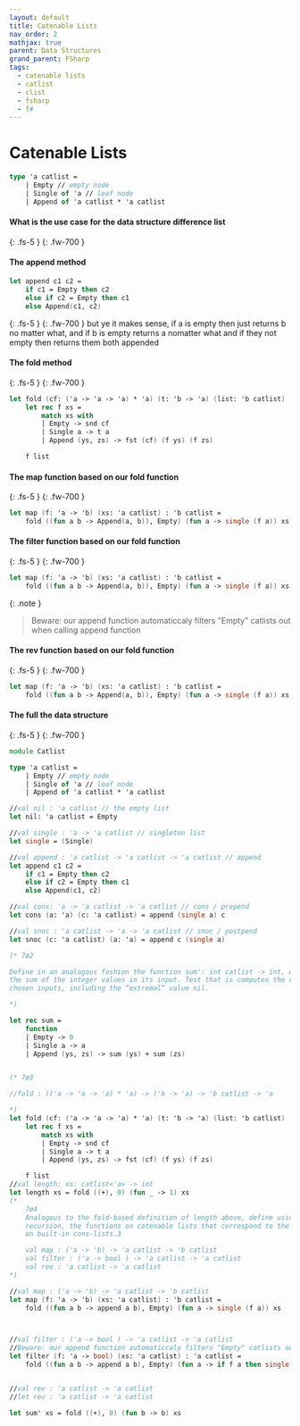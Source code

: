 ```yaml
---
layout: default
title: Catenable Lists
nav_order: 2
mathjax: true
parent: Data Structures
grand_parent: FSharp
tags: 
  - catenable lists
  - catlist
  - clist
  - fsharp
  - f#
---
```


# Catenable Lists

```fsharp
type 'a catlist =
    | Empty // empty node
    | Single of 'a // leaf node
    | Append of 'a catlist * 'a catlist
```

#### What is the use case for the data structure difference list
{: .fs-5 }
{: .fw-700 }


#### The append method
```fsharp
let append c1 c2 =
    if c1 = Empty then c2
    else if c2 = Empty then c1
    else Append(c1, c2)
```
    
{: .fs-5 }
{: .fw-700 }
but ye it makes sense, if a is empty then just returns b no matter what, and if b is empty returns a nomatter what and if they not empty then returns them both appended

#### The fold method
{: .fs-5 }
{: .fw-700 }



```fsharp
let fold (cf: ('a -> 'a -> 'a) * 'a) (t: 'b -> 'a) (list: 'b catlist) : 'a =
    let rec f xs =
        match xs with
        | Empty -> snd cf
        | Single a -> t a
        | Append (ys, zs) -> fst (cf) (f ys) (f zs)

    f list
```



#### The map function based on our fold function
{: .fs-5 }
{: .fw-700 }

```fsharp
let map (f: 'a -> 'b) (xs: 'a catlist) : 'b catlist =
    fold ((fun a b -> Append(a, b)), Empty) (fun a -> single (f a)) xs
```

#### The filter function based on our fold function
{: .fs-5 }
{: .fw-700 }

```fsharp
let map (f: 'a -> 'b) (xs: 'a catlist) : 'b catlist =
    fold ((fun a b -> Append(a, b)), Empty) (fun a -> single (f a)) xs
```

{: .note }
> 
> Beware: our append function automaticcaly filters "Empty" catlists out when calling append function


#### The rev function based on our fold function
{: .fs-5 }
{: .fw-700 }

```fsharp
let map (f: 'a -> 'b) (xs: 'a catlist) : 'b catlist =
    fold ((fun a b -> Append(a, b)), Empty) (fun a -> single (f a)) xs
```


#### The full the data structure
{: .fs-5 }
{: .fw-700 }


```fsharp
module Catlist

type 'a catlist =
    | Empty // empty node
    | Single of 'a // leaf node
    | Append of 'a catlist * 'a catlist

//val nil : 'a catlist // the empty list
let nil: 'a catlist = Empty

//val single : 'a -> 'a catlist // singleton list
let single = (Single)

//val append : 'a catlist -> 'a catlist -> 'a catlist // append
let append c1 c2 =
    if c1 = Empty then c2
    else if c2 = Empty then c1
    else Append(c1, c2)

//val cons: 'a -> 'a catlist -> 'a catlist // cons / prepend
let cons (a: 'a) (c: 'a catlist) = append (single a) c

//val snoc : 'a catlist -> 'a -> 'a catlist // snoc / postpend
let snoc (c: 'a catlist) (a: 'a) = append c (single a)

(* 7ø2 

Define in an analogous fashion the function sum': int catlist -> int, which computes
the sum of the integer values in its input. Test that is computes the correct results on carefully
chosen inputs, including the “extremal” value nil.

*)

let rec sum =
    function
    | Empty -> 0
    | Single a -> a
    | Append (ys, zs) -> sum (ys) + sum (zs)


(* 7ø3 

//fold : (('a -> 'a -> 'a) * 'a) -> ('b -> 'a) -> 'b catlist -> 'a

*)
let fold (cf: ('a -> 'a -> 'a) * 'a) (t: 'b -> 'a) (list: 'b catlist) : 'a =
    let rec f xs =
        match xs with
        | Empty -> snd cf
        | Single a -> t a
        | Append (ys, zs) -> fst (cf) (f ys) (f zs)

    f list
//val length: xs: catlist<'a> -> int
let length xs = fold ((+), 0) (fun _ -> 1) xs
(*
    7ø4
    Analogous to the fold-based definition of length above, define using fold, without explicit
    recursion, the functions on catenable lists that correspond to the functions of the same names
    on built-in cons-lists.3

    val map : ('a -> 'b) -> 'a catlist -> 'b catlist
    val filter : ('a -> bool ) -> 'a catlist -> 'a catlist
    val rev : 'a catlist -> 'a catlist
*)

//val map : ('a -> 'b) -> 'a catlist -> 'b catlist
let map (f: 'a -> 'b) (xs: 'a catlist) : 'b catlist =
    fold ((fun a b -> append a b), Empty) (fun a -> single (f a)) xs



//val filter : ('a -> bool ) -> 'a catlist -> 'a catlist
//Beware: our append function automaticcaly filters "Empty" catlists out when calling append function
let filter (f: 'a -> bool) (xs: 'a catlist) : 'a catlist =
    fold ((fun a b -> append a b), Empty) (fun a -> if f a then single a else Empty) xs


//val rev : 'a catlist -> 'a catlist
//let rev : 'a catlist -> 'a catlist

let sum' xs = fold ((+), 0) (fun b -> b) xs

```


